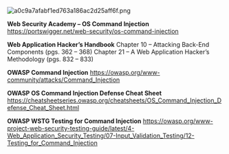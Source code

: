 ![a0c9a7afabf1ed763a186ac2d25aff6f.png](../../../_resources/a0c9a7afabf1ed763a186ac2d25aff6f.png)


**Web Security Academy – OS Command Injection**
https://portswigger.net/web-security/os-command-injection

**Web Application Hacker’s Handbook**
Chapter 10 – Attacking Back-End Components (pgs. 362 – 368)
Chapter 21 – A Web Application Hacker’s Methodology (pgs. 832 – 833)

**OWASP Command Injection**
https://owasp.org/www-community/attacks/Command_Injection

**OWASP OS Command Injection Defense Cheat Sheet**
https://cheatsheetseries.owasp.org/cheatsheets/OS_Command_Injection_Defense_Cheat_Sheet.html

**OWASP WSTG Testing for Command Injection**
https://owasp.org/www-project-web-security-testing-guide/latest/4-Web_Application_Security_Testing/07-Input_Validation_Testing/12-Testing_for_Command_Injection
